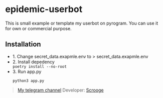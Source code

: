 # epidemic-userbot

This is small example or template my userbot on pyrogram. You can use it for own or commercial purpose.

## Installation 

<ul>
    <li>1. Change secret_data.exapmle.env to > secret_data.exapmle.env</li>
    <li>2. Install depedency</li>
    <code>poetry install --no-root</code>
    <li>3. Run app.py</li>
    
    python3 app.py
</ul>


> [My telegram channel](https://t.me/epidemic_news)
Developer: [Scrooge](https://t.me/Ghost_Of_Memory)
